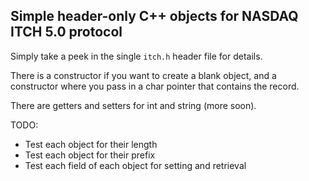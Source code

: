 ## Simple header-only C++ objects for NASDAQ ITCH 5.0 protocol

Simply take a peek in the single `itch.h` header file for details.

There is a constructor if you want to create a blank object, and a constructor where you pass in a char pointer
that contains the record.

There are getters and setters for int and string (more soon).

TODO:
- Test each object for their length
- Test each object for their prefix
- Test each field of each object for setting and retrieval
